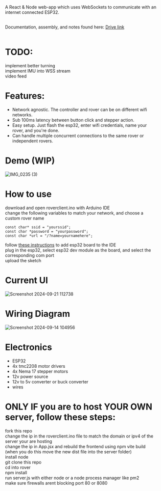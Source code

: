 A React &amp; Node web-app which uses WebSockets to communicate with an internet connected ESP32. <br><br>

Documentation, assembly, and notes found here: [Drive link](https://drive.google.com/drive/folders/1gh6lrkOwWv0ZDy4qrbicX4A5fCzM1dyK) <br><br>

# TODO:
implement better turning <br>
implement IMU into WSS stream <br>
video feed <br>

# Features:
- Network agnostic. The controller and rover can be on different wifi networks. <br>
- Sub 100ms latency between button click and stepper action. <br>
- Easy setup. Just flash the esp32, enter wifi credentials, name your rover, and you're done. <br>
- Can handle multiple concurrent connections to the same rover or independent rovers. <br>

# Demo (WIP)
 ![IMG_0235 (3)](https://github.com/user-attachments/assets/b294c53c-f50c-4765-a300-79dbd092510f) <br>


# How to use
download and open roverclient.ino with Arduino IDE <br>
change the following variables to match your network, and choose a custom rover name <br>
```
const char* ssid = "yourssid";
const char *password = "yourpassword";
const char *url = "/?name=yournamehere";
```
follow [these instructions](https://randomnerdtutorials.com/installing-the-esp32-board-in-arduino-ide-windows-instructions/) to add esp32 board to the IDE <br>
plug in the esp32, select esp32 dev module as the board, and select the corresponding com port <br>
upload the sketch <br>

# Current UI
![Screenshot 2024-09-21 112738](https://github.com/user-attachments/assets/d0fce12f-33ee-4bd2-bbf5-f3fd5b972449)

# Wiring Diagram
![Screenshot 2024-09-14 104956](https://github.com/user-attachments/assets/00c14777-11d9-4daa-891e-cef313ca06d1)


# Electronics
 - ESP32 <br>
 - 4x tmc2208 motor drivers <br>
 - 4x Nema 17 stepper motors <br>
 - 12v power source <br>
 - 12v to 5v converter or buck converter <br>
 - wires <br>

# ONLY IF you are to host YOUR OWN server, follow these steps:
fork this repo <br>
change the ip in the roverclient.ino file to match the domain or ipv4 of the server your are hosting <br>
change the ip in App.jsx and rebuild the frontend using npm vite build (when you do this move the new dist file into the server folder) <br>
install node <br>
git clone this repo <br>
cd into rover <br>
npm install <br>
run server.js with either node or a node process manager like pm2 <br>
make sure firewalls arent blocking port 80 or 8080 <br>

